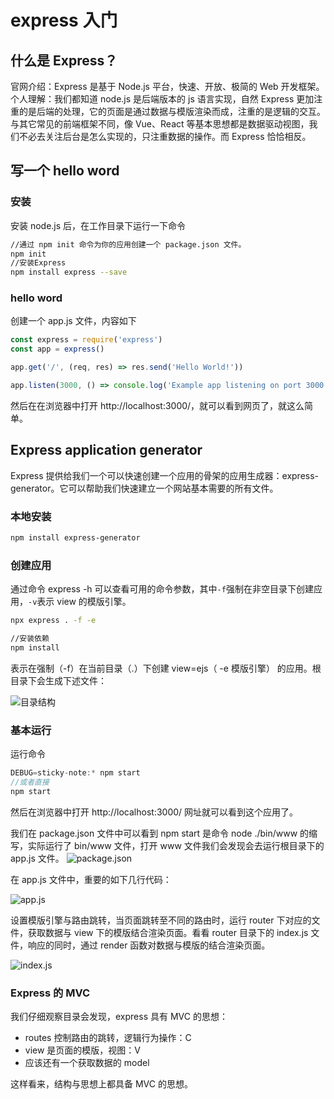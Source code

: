 # express 入门


## 什么是 Express？

官网介绍：Express 是基于 Node.js 平台，快速、开放、极简的 Web 开发框架。
个人理解：我们都知道 node.js 是后端版本的 js 语言实现，自然 Express 更加注重的是后端的处理，它的页面是通过数据与模版渲染而成，注重的是逻辑的交互。与其它常见的前端框架不同，像 Vue、React 等基本思想都是数据驱动视图，我们不必去关注后台是怎么实现的，只注重数据的操作。而 Express 恰恰相反。

## 写一个 hello word

### 安装

安装 node.js 后，在工作目录下运行一下命令

```bash
//通过 npm init 命令为你的应用创建一个 package.json 文件。
npm init
//安装Express
npm install express --save
```

### hello word

创建一个 app.js 文件，内容如下

```js
const express = require('express')
const app = express()

app.get('/', (req, res) => res.send('Hello World!'))

app.listen(3000, () => console.log('Example app listening on port 3000!'))
```

然后在在浏览器中打开 http://localhost:3000/，就可以看到网页了，就这么简单。

## Express application generator

Express 提供给我们一个可以快速创建一个应用的骨架的应用生成器：express-generator。它可以帮助我们快速建立一个网站基本需要的所有文件。

### 本地安装

```bash
npm install express-generator
```

### 创建应用

通过命令 express -h 可以查看可用的命令参数，其中`-f`强制在非空目录下创建应用，`-v`表示 view 的模版引擎。

```bash
npx express . -f -e

//安装依赖
npm install
```

表示在强制（-f）在当前目录（.）下创建 view=ejs（ -e 模版引擎） 的应用。根目录下会生成下述文件：

![目录结构](https://upload-images.jianshu.io/upload_images/12812641-540834276a7cfa13.png?imageMogr2/auto-orient/strip%7CimageView2/2/w/1240)

### 基本运行

运行命令

```js
DEBUG=sticky-note:* npm start
//或者直接
npm start
```

然后在浏览器中打开 http://localhost:3000/ 网址就可以看到这个应用了。

我们在 package.json 文件中可以看到 npm start 是命令 node ./bin/www 的缩写，实际运行了 bin/www 文件，打开 www 文件我们会发现会去运行根目录下的 app.js 文件。
![package.json](https://upload-images.jianshu.io/upload_images/12812641-9979e66d02007b6d.png?imageMogr2/auto-orient/strip%7CimageView2/2/w/1240)

在 app.js 文件中，重要的如下几行代码：

![app.js](https://upload-images.jianshu.io/upload_images/12812641-a04a0f265b54325f.png?imageMogr2/auto-orient/strip%7CimageView2/2/w/1240)

设置模版引擎与路由跳转，当页面跳转至不同的路由时，运行 router 下对应的文件，获取数据与 view 下的模版结合渲染页面。看看 router 目录下的 index.js 文件，响应的同时，通过 render 函数对数据与模版的结合渲染页面。

![index.js](https://upload-images.jianshu.io/upload_images/12812641-e06a651cb3ca8dbc.png?imageMogr2/auto-orient/strip%7CimageView2/2/w/1240)

### Express 的 MVC

我们仔细观察目录会发现，express 具有 MVC 的思想：

- routes 控制路由的跳转，逻辑行为操作：C
- view 是页面的模版，视图：V
- 应该还有一个获取数据的 model

这样看来，结构与思想上都具备 MVC 的思想。

